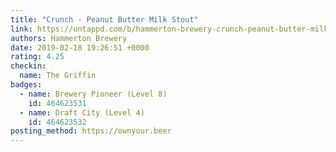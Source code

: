 ```yaml
---
title: "Crunch - Peanut Butter Milk Stout"
link: https://untappd.com/b/hammerton-brewery-crunch-peanut-butter-milk-stout/2515713
authors: Hammerton Brewery
date: 2019-02-18 19:26:51 +0000
rating: 4.25
checkin:
  name: The Griffin
badges:
  - name: Brewery Pioneer (Level 8)
    id: 464623531
  - name: Draft City (Level 4)
    id: 464623532
posting_method: https://ownyour.beer
---
```


